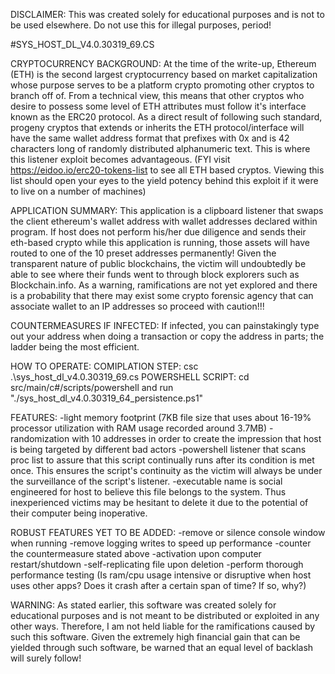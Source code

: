 DISCLAIMER: This was created solely for educational purposes and is not to be used elsewhere. Do not use this for illegal purposes, period!


#SYS_HOST_DL_V4.0.30319_69.CS


CRYPTOCURRENCY BACKGROUND:
At the time of the write-up, Ethereum (ETH) is the second largest cryptocurrency based on  market capitalization
whose purpose serves to be a platform crypto promoting other cryptos to branch off of. From a technical view,
this means that other cryptos who desire to possess some level of ETH attributes must follow it's interface known as the ERC20 protocol.
As a direct result of following such standard, progeny cryptos that extends or inherits the ETH protocol/interface
will have the same wallet address format that prefixes with 0x and is 42 characters long of randomly distributed alphanumeric text.
This is where this listener exploit becomes advantageous.
(FYI visit https://eidoo.io/erc20-tokens-list to see all ETH based cryptos.
Viewing this list should open your eyes to the yield potency behind this exploit if it were to live on a number of machines)


APPLICATION SUMMARY:
This application is a clipboard listener that swaps the client ethereum's wallet address
with wallet addresses declared within program. If host does not perform his/her due diligence
and sends their eth-based crypto while this application is running, those assets will have routed to
one of the 10 preset addresses permanently! Given the transparent nature of public blockchains, the victim
will undoubtedly be able to see where their funds went to through block explorers such as Blockchain.info.
As a warning, ramifications are not yet explored and there is a probability that there may exist
some crypto forensic agency that can associate wallet to an IP addresses so proceed with caution!!!


COUNTERMEASURES IF INFECTED:
If infected, you can painstakingly type out your address when doing a transaction or
copy the address in parts; the ladder being the most efficient.


HOW TO OPERATE:
	COMIPLATION STEP: csc .\sys_host_dl_v4.0.30319_69.cs
	POWERSHELL SCRIPT: cd src/main/c#/scripts/powershell and run "./sys_host_dl_v4.0.30319_64_persistence.ps1"

FEATURES:
    -light memory footprint (7KB file size that uses about 16-19% processor utilization with RAM usage recorded around 3.7MB)
    -randomization with 10 addresses in order to create the impression that host is being targeted by different bad actors
    -powershell listener that scans proc list to assure that this script continually runs after its condition is met once.
	This ensures the script's continuity as the victim will always be under the surveillance of the script's listener.
    -executable name is social engineered for host to believe this file belongs to the system.
     	Thus inexperienced victims may be hesitant to delete it due to the potential of their computer being inoperative.


ROBUST FEATURES YET TO BE ADDED:
    -remove or silence console window when running
    -remove logging writes to speed up performance
    -counter the countermeasure stated above
    -activation upon computer restart/shutdown
    -self-replicating file upon deletion
    -perform thorough performance testing (Is ram/cpu usage intensive or disruptive when host uses other apps?
					   Does it crash after a certain span of time? If so, why?)


WARNING:
As stated earlier, this software was created solely for educational purposes and is not meant to be distributed or exploited in any other ways.
Therefore, I am not held liable for the ramifications caused by such this software. Given the extremely high financial gain that can be yielded
through such software, be warned that an equal level of backlash will surely follow!


